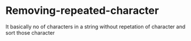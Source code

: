 # Removing-repeated-character
It basically no of characters in a string without repetation of character and sort those character 
